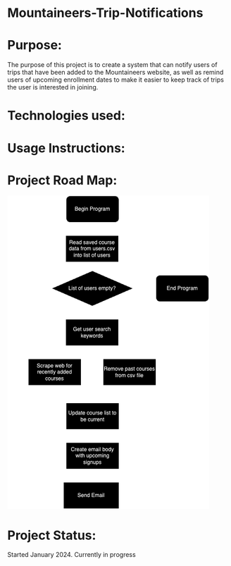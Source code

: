 # Mountaineers-Trip-Notifications
<h1>Purpose:</h1>
The purpose of this project is to create a system that can notify users of trips that have been added to the Mountaineers 
website, as well as remind users of upcoming enrollment dates to make it easier to keep track of trips the user is 
interested in joining.

<h1>Technologies used:</h1>
<h1>Usage Instructions:</h1>
<h1>Project Road Map:</h1>
<img src="img.png">
<h1>Project Status:</h1>
Started January 2024. Currently in progress